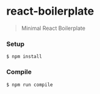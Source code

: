 # react-boilerplate

> Minimal React Boilerplate

### Setup

```
$ npm install
```

### Compile

```
$ npm run compile
```
